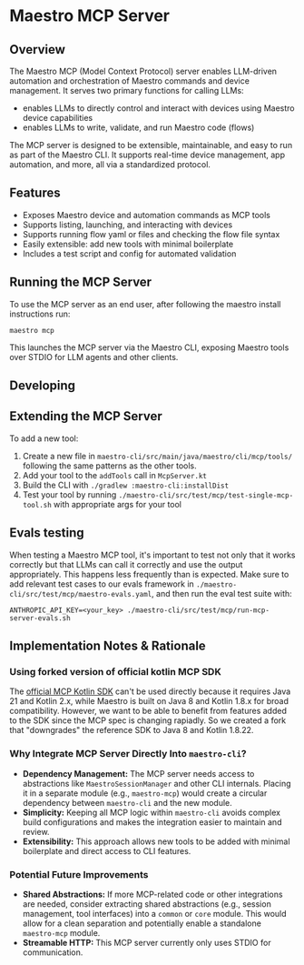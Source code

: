 # Maestro MCP Server

## Overview

The Maestro MCP (Model Context Protocol) server enables LLM-driven automation and orchestration of Maestro commands and device management. It serves two primary functions for calling LLMs:
- enables LLMs to directly control and interact with devices using Maestro device capabilities
- enables LLMs to write, validate, and run Maestro code (flows)

The MCP server is designed to be extensible, maintainable, and easy to run as part of the Maestro CLI. It supports real-time device management, app automation, and more, all via a standardized protocol.

## Features

- Exposes Maestro device and automation commands as MCP tools
- Supports listing, launching, and interacting with devices
- Supports running flow yaml or files and checking the flow file syntax
- Easily extensible: add new tools with minimal boilerplate
- Includes a test script and config for automated validation

## Running the MCP Server

To use the MCP server as an end user, after following the maestro install instructions run:

```
maestro mcp
```

This launches the MCP server via the Maestro CLI, exposing Maestro tools over STDIO for LLM agents and other clients.

## Developing

## Extending the MCP Server

To add a new tool:
1. Create a new file in `maestro-cli/src/main/java/maestro/cli/mcp/tools/` following the same patterns as the other tools.
2. Add your tool to the `addTools` call in `McpServer.kt`
3. Build the CLI with `./gradlew :maestro-cli:installDist`
4. Test your tool by running `./maestro-cli/src/test/mcp/test-single-mcp-tool.sh` with appropriate args for your tool

## Evals testing

When testing a Maestro MCP tool, it's important to test not only that it works correctly but that LLMs can call it correctly and use the output appropriately. This happens less frequently than is expected. Make sure to add relevant test cases to our evals framework in `./maestro-cli/src/test/mcp/maestro-evals.yaml`, and then run the eval test suite with:

```
ANTHROPIC_API_KEY=<your_key> ./maestro-cli/src/test/mcp/run-mcp-server-evals.sh
```

## Implementation Notes & Rationale

### Using forked version of official kotlin MCP SDK

The [official MCP Kotlin SDK](https://github.com/modelcontextprotocol/kotlin-sdk) can't be used directly because it requires Java 21 and Kotlin 2.x, while Maestro is built on Java 8 and Kotlin 1.8.x for broad compatibility. However, we want to be able to benefit from features added to the SDK since the MCP spec is changing rapiadly. So we created a fork that "downgrades" the reference SDK to Java 8 and Kotlin 1.8.22.


### Why Integrate MCP Server Directly Into `maestro-cli`?

- **Dependency Management:** The MCP server needs access to abstractions like `MaestroSessionManager` and other CLI internals. Placing it in a separate module (e.g., `maestro-mcp`) would create a circular dependency between `maestro-cli` and the new module.
- **Simplicity:** Keeping all MCP logic within `maestro-cli` avoids complex build configurations and makes the integration easier to maintain and review.
- **Extensibility:** This approach allows new tools to be added with minimal boilerplate and direct access to CLI features.

### Potential Future Improvements

- **Shared Abstractions:** If more MCP-related code or other integrations are needed, consider extracting shared abstractions (e.g., session management, tool interfaces) into a `common` or `core` module. This would allow for a clean separation and potentially enable a standalone `maestro-mcp` module.
- **Streamable HTTP:** This MCP server currently only uses STDIO for communication.

